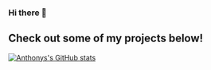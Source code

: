 ### Hi there 👋
## Check out some of my projects below!
[![Anthonys's GitHub stats](https://github-readme-stats.vercel.app/api?username=badjub1es)](https://github.com/anuraghazra/github-readme-stats)
<!--
**badjub1es/badjub1es** is a ✨ _special_ ✨ repository because its `README.md` (this file) appears on your GitHub profile.

Here are some ideas to get you started:

- 🔭 I’m currently working on ...
- 🌱 I’m currently learning ...
- 👯 I’m looking to collaborate on ...
- 🤔 I’m looking for help with ...
- 💬 Ask me about ...
- 📫 How to reach me: ...
- 😄 Pronouns: ...
- ⚡ Fun fact: ...
-->
